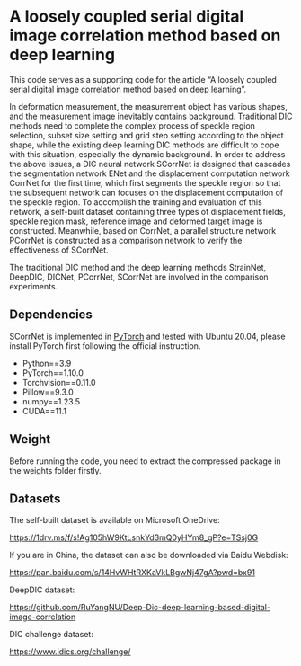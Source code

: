 # A loosely coupled serial digital image correlation method based on deep learning

This code serves as a supporting code for the article “A loosely coupled serial digital image correlation method based on deep learning”.

In deformation measurement, the measurement object has various shapes, and the measurement image inevitably contains background. Traditional DIC methods need to complete the complex process of speckle region selection, subset size setting and grid step setting according to the object shape, while the existing deep learning DIC methods are difficult to cope with this situation, especially the dynamic background. 
In order to address the above issues, a DIC neural network SCorrNet is designed that cascades the segmentation network ENet and the displacement computation network CorrNet for the first time, which first segments the speckle region so that the subsequent network can focuses on the displacement computation of the speckle region. To accomplish the training and evaluation of this network, a self-built dataset containing three types of displacement fields, speckle region mask, reference image and deformed target image is constructed. Meanwhile, based on CorrNet, a parallel structure network PCorrNet is constructed as a comparison network to verify the effectiveness of SCorrNet.

The traditional DIC method and the deep learning methods StrainNet, DeepDIC, DICNet, PCorrNet, SCorrNet are involved in the comparison experiments.

## Dependencies

SCorrNet is implemented in [PyTorch](https://pytorch.org/) and tested with Ubuntu 20.04, please install PyTorch first following the official instruction.

- Python==3.9
- PyTorch==1.10.0
- Torchvision==0.11.0
- Pillow==9.3.0
- numpy==1.23.5
- CUDA==11.1

## Weight

Before running the code, you need to extract the compressed package in the weights folder firstly.

## Datasets

The self-built dataset is available on Microsoft OneDrive:

https://1drv.ms/f/s!Ag105hW9KtLsnkYd3mQ0yHYm8_gP?e=TSsj0G

If you are in China, the dataset can also be downloaded via Baidu Webdisk:

https://pan.baidu.com/s/14HvWHtRXKaVkLBgwNj47gA?pwd=bx91

DeepDIC dataset:

https://github.com/RuYangNU/Deep-Dic-deep-learning-based-digital-image-correlation

DIC challenge dataset:

https://www.idics.org/challenge/
